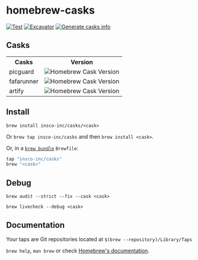 # homebrew-casks

[![Test](https://github.com/insco-inc/homebrew-casks/actions/workflows/test.yml/badge.svg?branch=main)](https://github.com/insco-inc/homebrew-casks/actions/workflows/test.yml)
[![Excavator](https://github.com/insco-inc/homebrew-casks/actions/workflows/excavator.yml/badge.svg)](https://github.com/insco-inc/homebrew-casks/actions/workflows/excavator.yml)
[![Generate casks info](https://github.com/insco-inc/homebrew-casks/actions/workflows/build.yml/badge.svg)](https://github.com/insco-inc/homebrew-casks/actions/workflows/build.yml)
<!-- [![Add version](https://github.com/insco-inc/homebrew-casks/actions/workflows/version.yml/badge.svg)](https://github.com/insco-inc/homebrew-casks/actions/workflows/version.yml) -->

## Casks

<table>
  <tr>
    <th>Casks</th>
    <th style="text-align: center">Version</th>
  </tr>
  <tr>
    <td>picguard</td>
    <td>
      <img alt="Homebrew Cask Version" src="https://img.shields.io/badge/dynamic/json.svg?url=https://raw.githubusercontent.com/insco-inc/homebrew-casks/main/Info/picguard.json&query=$.casks.[0].version&label=homebrew">
    </td>
  </tr>
  <tr>
    <td>fafarunner</td>
    <td>
      <img alt="Homebrew Cask Version" src="https://img.shields.io/badge/dynamic/json.svg?url=https://raw.githubusercontent.com/insco-inc/homebrew-casks/main/Info/fafarunner.json&query=$.casks.[0].version&label=homebrew">
    </td>
  </tr>
  <tr>
    <td>artify</td>
    <td>
      <img alt="Homebrew Cask Version" src="https://img.shields.io/badge/dynamic/json.svg?url=https://raw.githubusercontent.com/insco-inc/homebrew-casks/main/Info/artify.json&query=$.casks.[0].version&label=homebrew">
    </td>
  </tr>
</table>

## Install

`brew install insco-inc/casks/<cask>`

Or `brew tap insco-inc/casks` and then `brew install <cask>`.

Or, in a [`brew bundle`](https://github.com/Homebrew/homebrew-bundle) `Brewfile`:

```ruby
tap "insco-inc/casks"
brew "<cask>"
```

## Debug

`brew audit --strict --fix --cask <cask>`

`brew livecheck --debug <cask>`

## Documentation

Your taps are Git repositories located at `$(brew --repository)/Library/Taps`

`brew help`, `man brew` or check [Homebrew's documentation](https://docs.brew.sh).
